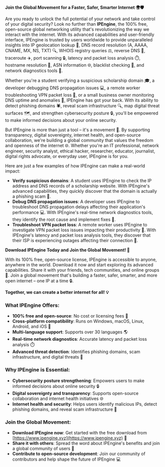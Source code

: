 **Join the Global Movement for a Faster, Safer, Smarter Internet 🌍🛡️**

Are you ready to unlock the full potential of your network and take control of your digital security? Look no further than **IPEngine**, the 100% free, open-source global networking utility that's revolutionizing the way we interact with the internet. With its advanced capabilities and user-friendly interface, IPEngine is trusted by users worldwide to provide unparalleled insights into IP geolocation lookup 📍, DNS record resolution (A, AAAA, CNAME, MX, NS, TXT) 🔍, WHOIS registry queries ⚖️, reverse DNS 👀, traceroute ✈️, port scanning 🔒, latency and packet loss analysis ⏱️, hostname resolution 📡, ASN information 🌐, blacklist checking 🔴, and network diagnostics tools 🔧.

Whether you're a student verifying a suspicious scholarship domain 🎓, a developer debugging DNS propagation issues 💻, a remote worker troubleshooting VPN packet loss 🚀, or a small business owner monitoring DNS uptime and anomalies 💸, IPEngine has got your back. With its ability to detect phishing domains 🕷️, reveal scam infrastructure 🔍, map digital threat surfaces 🗺️, and strengthen cybersecurity posture 🔒, you'll be empowered to make informed decisions about your online security.

But IPEngine is more than just a tool – it's a movement 💪. By supporting transparency, digital sovereignty, internet health, and open-source collaboration, we're building a global community that values the freedom and openness of the internet 🌐. Whether you're an IT professional, network engineer, security analyst, ethical hacker, researcher, educator, journalist, digital rights advocate, or everyday user, IPEngine is for you.

Here are just a few examples of how IPEngine can make a real-world impact:

*   **Verify suspicious domains**: A student uses IPEngine to check the IP address and DNS records of a scholarship website. With IPEngine's advanced capabilities, they quickly discover that the domain is actually a phishing scam 🚨.
*   **Debug DNS propagation issues**: A developer uses IPEngine to troubleshoot DNS propagation delays affecting their application's performance 💻. With IPEngine's real-time network diagnostics tools, they identify the root cause and implement fixes 🔧.
*   **Troubleshoot VPN packet loss**: A remote worker uses IPEngine to investigate VPN packet loss issues impacting their productivity 🚀. With IPEngine's latency and packet loss analysis tools, they discover that their ISP is experiencing outages affecting their connection 📡.

**Download IPEngine Today and Join the Global Movement! 🔩**

With its 100% free, open-source license, IPEngine is accessible to anyone, anywhere in the world. Download it now and start exploring its advanced capabilities. Share it with your friends, tech communities, and online groups 🤝. Join a global movement that's building a faster, safer, smarter, and more open internet – one IP at a time 🔒.

**Together, we can create a better internet for all! 💡**

### **What IPEngine Offers:**

*   **100% free and open-source**: No cost or licensing fees 🙌
*   **Cross-platform compatibility**: Runs on Windows, macOS, Linux, Android, and iOS 📱
*   **Multi-language support**: Supports over 30 languages 🌎
*   **Real-time network diagnostics**: Accurate latency and packet loss analysis ⏱️
*   **Advanced threat detection**: Identifies phishing domains, scam infrastructure, and digital threats 🔴

### **Why IPEngine is Essential:**

*   **Cybersecurity posture strengthening**: Empowers users to make informed decisions about online security 🔒
*   **Digital sovereignty and transparency**: Supports open-source collaboration and internet health initiatives 🌐
*   **Internet health and security**: Helps users identify malicious IPs, detect phishing domains, and reveal scam infrastructure 🚨

### **Join the Global Movement:**

*   **Download IPEngine now**: Get started with the free download from [https://www.ipengine.xyz](https://www.ipengine.xyz) 🔩
*   **Share it with others**: Spread the word about IPEngine's benefits and join a global community of users 🤝
*   **Contribute to open-source development**: Join our community of contributors and help shape the future of IPEngine 💻